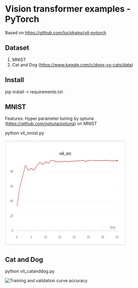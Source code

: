 # Vision transformer examples - PyTorch

Based on https://github.com/lucidrains/vit-pytorch

## Dataset
 1. MNIST
 2. Cat and Dog (https://www.kaggle.com/c/dogs-vs-cats/data)

## Install

pip install -r requirements.txt <br>


## MNIST

Features: Hyper parameter tuning by optuna (https://github.com/optuna/optuna) on MNIST

python vit_mnist.py

<img src="evaluation.png" alt="Training curve accuracy" width="400" height="350">


## Cat and Dog

python vit_catanddog.py

<img src="vi_catanddog.png" alt="Training and validation curve accuracy" width="400" height="350">

